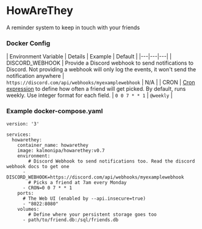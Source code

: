 # HowAreThey
A reminder system to keep in touch with your friends


### Docker Config
| Environment Variable | Details | Example | Default |
|---|---|---|
| DISCORD_WEBHOOK | Provide a Discord webhook to send notifications to Discord. Not providing a webhook will only log the events, it won't send the notification anywhere | `https://discord.com/api/webhooks/myexamplewebhook` | N/A |
| CRON | [Cron expression](https://crontab.guru/) to define how often a friend will get picked. By default, runs weekly. Use integer format for each field. | `0 0 7 * * 1` | `@weekly` |

### Example docker-compose.yaml
```
version: '3'

services:
  howarethey:
    container_name: howarethey
    image: kalmonipa/howarethey:v0.7
    environment:
        # Discord Webhook to send notifications too. Read the discord webhook docs to get one
      - DISCORD_WEBHOOK=https://discord.com/api/webhooks/myexamplewebhook
        # Picks a friend at 7am every Monday
      - CRON=0 0 7 * * 1
    ports:
      # The Web UI (enabled by --api.insecure=true)
      - "8022:8080"
    volumes:
        # Define where your persistent storage goes too
      - path/to/friend.db:/sql/friends.db
```
